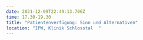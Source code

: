 ```yaml
---
date: 2021-12-09T22:49:13.706Z
time: 17.30-19.30
title: "Patientenverfügung: Sinn und Alternativen"
location: "IPW, Klinik Schlosstal  "
---
```

